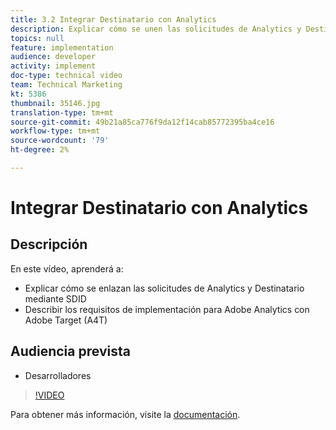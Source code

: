 ```yaml
---
title: 3.2 Integrar Destinatario con Analytics
description: Explicar cómo se unen las solicitudes de Analytics y Destinatario mediante SDID, describir los requisitos de implementación para adobe Analytics con Adobe Target (A4T)
topics: null
feature: implementation
audience: developer
activity: implement
doc-type: technical video
team: Technical Marketing
kt: 5386
thumbnail: 35146.jpg
translation-type: tm+mt
source-git-commit: 49b21a85ca776f9da12f14cab85772395ba4ce16
workflow-type: tm+mt
source-wordcount: '79'
ht-degree: 2%

---
```



# Integrar Destinatario con Analytics

## Descripción

En este vídeo, aprenderá a:

* Explicar cómo se enlazan las solicitudes de Analytics y Destinatario mediante SDID
* Describir los requisitos de implementación para Adobe Analytics con Adobe Target (A4T)

## Audiencia prevista

* Desarrolladores

>[!VIDEO](https://video.tv.adobe.com/v/35146/?quality=12)

Para obtener más información, visite la [documentación](https://docs.adobe.com/content/help/en/target/using/integrate/a4t/a4timplementation.html).
